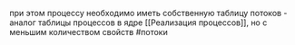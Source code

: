 при этом процессу необходимо иметь собственную таблицу потоков - аналог таблицы процессов в ядре [[Реализация процессов]], но с меньшим количеством свойств
#потоки 
